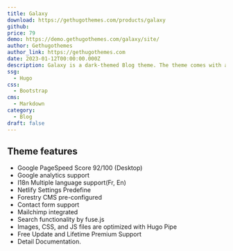 ```yaml
---
title: Galaxy
download: https://gethugothemes.com/products/galaxy
github: 
price: 79
demo: https://demo.gethugothemes.com/galaxy/site/
author: Gethugothemes
author_link: https://gethugothemes.com
date: 2023-01-12T00:00:00.000Z
description: Galaxy is a dark-themed Blog theme. The theme comes with a lot of unique functionalities
ssg:
  - Hugo
css:
  - Bootstrap
cms:
  - Markdown
category:
  - Blog
draft: false
---
```


## Theme features

- Google PageSpeed Score 92/100 (Desktop)
- Google analytics support
- I18n Multiple language support(Fr, En)
- Netlify Settings Predefine
- Forestry CMS pre-configured
- Contact form support
- Mailchimp integrated
- Search functionality by fuse.js
- Images, CSS, and JS files are optimized with Hugo Pipe
- Free Update and Lifetime Premium Support
- Detail Documentation.